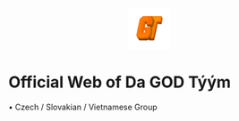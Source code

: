 <p align="center">
<img src="/GT.png" alt="gtlogo" width="15%"/>
</p>

# Official Web of Da GOD Týým
• Czech / Slovakian / Vietnamese Group
